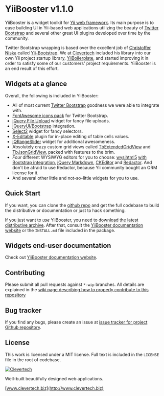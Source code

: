 YiiBooster v1.1.0
==========

YiiBooster is a widget toolkit for [Yii web framework](http://www.yiiframework.com).
Its main purpose is to ease building UI in Yii-based web applications utilizing the beauty of [Twitter Bootstrap][twitter-bootstrap]
and several other great UI plugins developed over time by the community.

Twitter Bootstrap wrapping is based over the excellent job of [Christoffer Niska](https://twitter.com/Crisu83) called [Yii-Bootstrap](http://www.cniska.net/yii-bootstrap/).
We at [Clevertech](http://clevertech.biz) included his library into our own Yii project startup library, [YiiBoilerplate](http://github.com/clevertech/yiiboilerplate),
and started improving it in order to satisfy some of our customers' project requirements.
YiiBooster is an end result of this effort.

## Widgets at a glance
Overall, the following is included in YiiBooster:

* All of most current [Twitter Bootstrap][twitter-bootstrap] goodness we were able to integrate with.
* [FontAwesome icons pack](http://fortawesome.github.io/Font-Awesome/) for Twitter Bootstrap.
* [jQuery File Upload](https://github.com/blueimp/jQuery-File-Upload) widget for fancy file uploads.
* [jQueryUI/Bootstrap](http://addyosmani.github.io/jquery-ui-bootstrap/) integration.
* [Select2](http://ivaynberg.github.io/select2/) widget for fancy selectors.
* [X-Editable](http://vitalets.github.io/x-editable/) plugin for in-place editing of table cells values.
* [jQRangeSlider](http://ghusse.github.io/jQRangeSlider/) widget for additional awesomeness.
* Absolutely crazy custom grid views called [TbExtendedGridView](http://yii-booster.clevertech.biz/extended-grid.html)
and [TbJsonGridView](http://yii-booster.clevertech.biz/json-grid.html), packed with features to the brim.
* *Four* different WYSIWYG editors for you to choose: [wysihtml5](https://github.com/xing/wysihtml5) [with Bootstrap integration](https://github.com/jhollingworth/bootstrap-wysihtml5),
[jQuery Markdown](https://github.com/arhpreston/jquery-markdown), [CKEditor](http://ckeditor.com/) and [Redactor](http://imperavi.com/redactor/).
And don't be afraid to use Redactor, because Yii community bought an ORM license for it.
* And several other little and not-so-little widgets for you to use.

## Quick Start

If you want, you can clone the [github repo](https://github.com/clevertech/YiiBooster) and get the full codebase
to build the distributive or documentation or just to hack something.

If you just want to _use_ YiiBooster, you need to [download the latest distributive archive](https://github.com/clevertech/YiiBooster/zipball/master).
After that, consult the [YiiBooster documentation website][booster-docs] or the `INSTALL.md` file included in the package.

## Widgets end-user documentation
Check out [YiiBooster documentation website][booster-docs].

## Contributing
Please submit all pull requests against `*-wip` branches.
All details are explained in the [wiki page describing how to properly contribute to this repository](https://github.com/clevertech/YiiBooster/wiki/How-to-contribute-to-this-repository)

## Bug tracker
If you find any bugs, please create an issue at [issue tracker for project Github repository](https://github.com/clevertech/YiiBooster/issues).

## License
This work is licensed under a MIT license. Full text is included in the `LICENSE` file in the root of codebase.

[![Clevertech](http://clevertech.biz/images/slir/w54-h36-c54:36/images/site/index/home/clevertech-logo.png)](http://www.clevertech.biz)

Well-built beautifully designed web applications.

[www.clevertech.biz](http://www.clevertech.biz)

[twitter-bootstrap]: http://twitter.github.com/bootstrap/
[booster-docs]: http://yii-booster.clevertech.biz/
